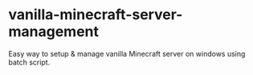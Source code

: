 # vanilla-minecraft-server-management
Easy way to setup &amp; manage vanilla Minecraft server on windows using batch script.
